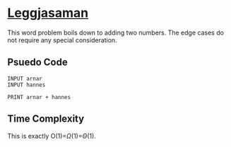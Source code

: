 # [Leggjasaman](https://open.kattis.com/problems/leggjasaman)

This word problem boils down to adding two numbers. The edge cases do not require any special consideration.

## Psuedo Code
```
INPUT arnar
INPUT hannes

PRINT arnar + hannes
```

## Time Complexity
This is exactly O(1)=$\Omega$(1)=$\Theta(1)$.